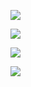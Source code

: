 <a href="https://github.com/vlad507/frontend-project-lvl2/actions"><img src="https://github.com/vlad507/frontend-project-lvl2/workflows/diffCI/badge.svg"/></a>

<a href="https://codeclimate.com/github/vlad507/frontend-project-lvl2/maintainability"><img src="https://api.codeclimate.com/v1/badges/8ae8740e25aad254f32a/maintainability" /></a>

<a href="https://codeclimate.com/github/vlad507/frontend-project-lvl2/test_coverage"><img src="https://api.codeclimate.com/v1/badges/8ae8740e25aad254f32a/test_coverage" /></a>

<a href="https://asciinema.org/a/Xe38mq7mSv0ups1jZK7DAXTql" target="_blank"><img src="https://asciinema.org/a/Xe38mq7mSv0ups1jZK7DAXTql.svg" /></a>